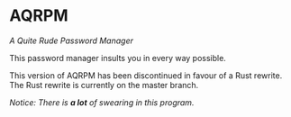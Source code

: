 # AQRPM

*A Quite Rude Password Manager*

This password manager insults you in every way possible.

This version of AQRPM has been discontinued in favour of a Rust rewrite. The Rust rewrite is currently on the master branch.


*Notice: There is **a lot** of swearing in this program.*
